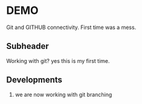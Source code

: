 # DEMO

Git and GITHUB connectivity.
First time was a mess.

## Subheader

Working with git? yes this is my first time.

## Developments

1. we are now working with git branching